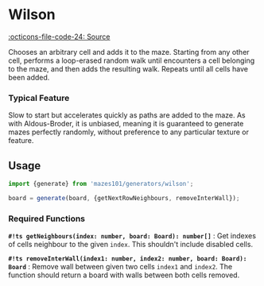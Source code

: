 # Wilson
[:octicons-file-code-24: Source](https://github.com/nmanumr/mazes101/blob/master/src/generators/wilson.ts)

Chooses an arbitrary cell and adds it to the maze. Starting from any other cell, performs a loop-erased random walk
until encounters a cell belonging to the maze, and then adds the resulting walk. Repeats until all cells have been added.

### Typical Feature

Slow to start but accelerates quickly as paths are added to the maze. As with Aldous-Broder, it is unbiased,
meaning it is guaranteed to generate mazes perfectly randomly, without preference to any particular texture or feature.

## Usage

```js
import {generate} from 'mazes101/generators/wilson';

board = generate(board, {getNextRowNeighbours, removeInterWall});
```

### Required Functions

**`#!ts getNeighbours(index: number, board: Board): number[]`**
:   Get indexes of cells neighbour to the given `index`. This shouldn't include disabled cells. 

**`#!ts removeInterWall(index1: number, index2: number, board: Board): Board`**
:   Remove wall between given two cells `index1` and `index2`.
  The function should return a board with walls between both cells removed.
